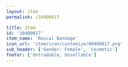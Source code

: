 ```yaml
---
layout: item
permalink: /10400017

title: Item
id: '10400017'
item_name: 'Rascal Bandage'
icon_url: 'item/icon/customize/00400017.png'
sub_header: ['Gender: Female', 'Cosmetic']
footer: ['Untradable, Unsellable']
---
```

